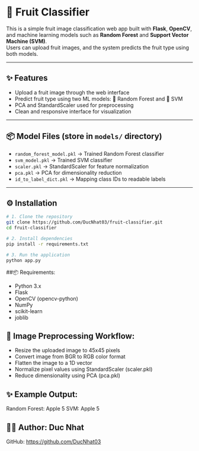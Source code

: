 # 🍎 Fruit Classifier

This is a simple fruit image classification web app built with **Flask**, **OpenCV**, and machine learning models such as **Random Forest** and **Support Vector Machine (SVM)**.  
Users can upload fruit images, and the system predicts the fruit type using both models.

---

## ✨ Features

- Upload a fruit image through the web interface  
- Predict fruit type using two ML models: 🌳 Random Forest and 🤖 SVM  
- PCA and StandardScaler used for preprocessing  
- Clean and responsive interface for visualization  

---

## 📦 Model Files (store in `models/` directory)

- `random_forest_model.pkl` → Trained Random Forest classifier  
- `svm_model.pkl` → Trained SVM classifier  
- `scaler.pkl` → StandardScaler for feature normalization  
- `pca.pkl` → PCA for dimensionality reduction  
- `id_to_label_dict.pkl` → Mapping class IDs to readable labels  

---

## ⚙️ Installation

```bash
# 1. Clone the repository
git clone https://github.com/DucNhat03/fruit-classifier.git
cd fruit-classifier

# 2. Install dependencies
pip install -r requirements.txt

# 3. Run the application
python app.py
```
##📦 Requirements:
- Python 3.x
- Flask
- OpenCV (opencv-python)
- NumPy
- scikit-learn
- joblib

## 📸 Image Preprocessing Workflow:
- Resize the uploaded image to 45x45 pixels
- Convert image from BGR to RGB color format
- Flatten the image to a 1D vector
- Normalize pixel values using StandardScaler (scaler.pkl)
- Reduce dimensionality using PCA (pca.pkl)

## ✨ Example Output:
Random Forest: Apple 5
SVM: Apple 5

## 🙋‍♂️ Author: Duc Nhat
GitHub: https://github.com/DucNhat03
